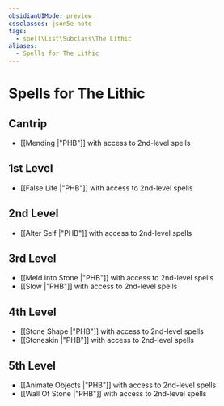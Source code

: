 ```yaml
---
obsidianUIMode: preview
cssclasses: json5e-note
tags:
  - spell\List\Subclass\The Lithic
aliases:
  - Spells for The Lithic
---
```

# Spells for The Lithic

## Cantrip

- [[Mending \|"PHB"]] with access to 2nd-level spells

## 1st Level

- [[False Life \|"PHB"]] with access to 2nd-level spells

## 2nd Level

- [[Alter Self \|"PHB"]] with access to 2nd-level spells

## 3rd Level

- [[Meld Into Stone \|"PHB"]] with access to 2nd-level spells
- [[Slow \|"PHB"]] with access to 2nd-level spells

## 4th Level

- [[Stone Shape \|"PHB"]] with access to 2nd-level spells
- [[Stoneskin \|"PHB"]] with access to 2nd-level spells

## 5th Level

- [[Animate Objects \|"PHB"]] with access to 2nd-level spells
- [[Wall Of Stone \|"PHB"]] with access to 2nd-level spells
